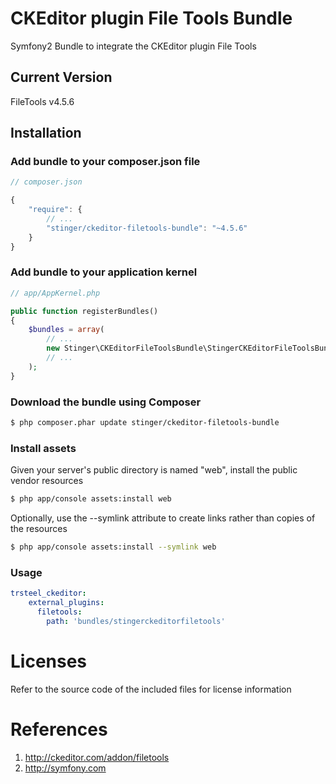# CKEditor plugin File Tools Bundle
Symfony2 Bundle to integrate the CKEditor plugin File Tools

## Current Version

FileTools v4.5.6

## Installation

### Add bundle to your composer.json file

``` js
// composer.json

{
    "require": {
		// ...
        "stinger/ckeditor-filetools-bundle": "~4.5.6"
    }
}
```

### Add bundle to your application kernel

``` php
// app/AppKernel.php

public function registerBundles()
{
    $bundles = array(
        // ...
        new Stinger\CKEditorFileToolsBundle\StingerCKEditorFileToolsBundle(),
        // ...
    );
}
```

### Download the bundle using Composer

``` bash
$ php composer.phar update stinger/ckeditor-filetools-bundle
```

### Install assets

Given your server's public directory is named "web", install the public vendor resources

``` bash
$ php app/console assets:install web
```

Optionally, use the --symlink attribute to create links rather than copies of the resources 

``` bash
$ php app/console assets:install --symlink web
```

### Usage

``` yaml
trsteel_ckeditor:
    external_plugins:
      filetools:
        path: 'bundles/stingerckeditorfiletools'
```



# Licenses

Refer to the source code of the included files for license information

# References

1. http://ckeditor.com/addon/filetools
2. http://symfony.com
